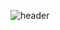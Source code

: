![header](https://capsule-render.vercel.app/api?type=egg&color=auto&height=300&section=header&text=gangintheremark&fontSize=90&animation=twinkling)



<!---
gangintheremark/gangintheremark is a ✨ special ✨ repository because its `README.md` (this file) appears on your GitHub profile.
You can click the Preview link to take a look at your changes.
--->
